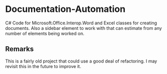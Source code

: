 # Documentation-Automation
C# Code for Microsoft.Office.Interop.Word and Excel classes for creating documents.  Also a sidebar element to work with that can estimate from any number of elements being worked on.

## Remarks
This is a fairly old project that could use a good deal of refactoring.  I may revisit this in the future to improve it.
